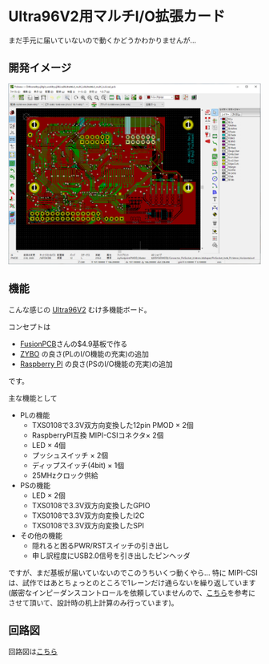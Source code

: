 # Ultra96V2用マルチI/O拡張カード

まだ手元に届いていないので動くかどうかわかりませんが...

## 開発イメージ
 ![開発イメージ](documents/develop_image.png "開発イメージ")

## 機能

こんな感じの [Ultra96V2](https://www.avnet.com/wps/portal/japan/products/product-highlights/ultra96/) むけ多機能ボード。

コンセプトは

- [FusionPCB](https://www.fusionpcb.jp)さんの$4.9基板で作る
- [ZYBO](https://reference.digilentinc.com/reference/programmable-logic/zybo-z7/start) の良さ(PLのI/O機能の充実)の追加
- [Raspberry PI](https://ja.wikipedia.org/wiki/Raspberry_Pi) の良さ(PSのI/O機能の充実)の追加

です。

主な機能として

- PLの機能
    - TXS0108で3.3V双方向変換した12pin PMOD × 2個
    - RaspberryPI互換 MIPI-CSIコネクタ× 2個
    - LED × 4個
    - プッシュスイッチ × 2個 
    - ディップスイッチ(4bit) × 1個 
    - 25MHzクロック供給
- PSの機能
    - LED × 2個
    - TXS0108で3.3V双方向変換したGPIO
    - TXS0108で3.3V双方向変換したI2C
    - TXS0108で3.3V双方向変換したSPI
- その他の機能
    - 隠れると困るPWR/RSTスイッチの引き出し
    - 申し訳程度にUSB2.0信号を引き出したピンヘッダ

ですが、まだ基板が届いていないのでこのうちいくつ動くやら...
特に MIPI-CSI は、試作ではあとちょっとのところで1レーンだけ通らないを繰り返しています(厳密なインピーダンスコントロールを依頼していませんので、[こちら](http://nahitafu.cocolog-nifty.com/nahitafu/2008/11/post-57a1.html)を参考にさせて頂いて、設計時の机上計算のみ行っています)。

## 回路図

回路図は[こちら](documents/ultra96v2_multi_io_schematic.pdf)
